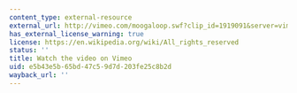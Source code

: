 ```yaml
---
content_type: external-resource
external_url: http://vimeo.com/moogaloop.swf?clip_id=1919091&server=vimeo.com&show_title=0&show_byline=0&show_portrait=0&color=&fullscreen=0&group_id=
has_external_license_warning: true
license: https://en.wikipedia.org/wiki/All_rights_reserved
status: ''
title: Watch the video on Vimeo
uid: e5b43e5b-65bd-47c5-9d7d-203fe25c8b2d
wayback_url: ''
---
```

